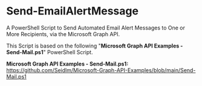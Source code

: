 # Send-EmailAlertMessage
A PowerShell Script to Send Automated Email Alert Messages to One or More Recipients, via the Microsoft Graph API.

This Script is based on the following "**Microsoft Graph API Examples - Send-Mail.ps1**" PowerShell Script.

**Microsoft Graph API Examples - Send-Mail.ps1:**<br>
https://github.com/Seidlm/Microsoft-Graph-API-Examples/blob/main/Send-Mail.ps1
